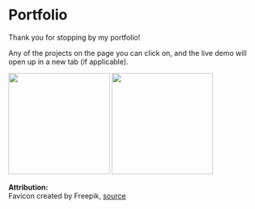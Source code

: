 # Portfolio

Thank you for stopping by my portfolio!  

Any of the projects on the page you can click on, and the live demo will open up in a new tab (if applicable).  


<p float="left">
<img src="https://media.giphy.com/media/XSy1xJRqjbU9CL1rkC/giphy.gif" width="200" height="auto" />
<img src="https://media.giphy.com/media/9QK1OONcU9YThXASJp/giphy.gif" width="200" height="auto" />
</p>

**Attribution:**  
Favicon created by Freepik, [source](https://www.flaticon.com/free-icons/code)